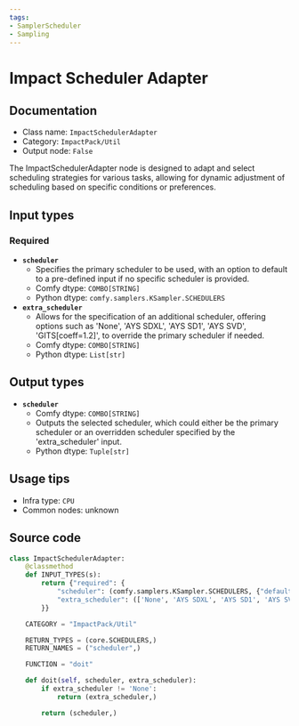 ```yaml
---
tags:
- SamplerScheduler
- Sampling
---
```


# Impact Scheduler Adapter
## Documentation
- Class name: `ImpactSchedulerAdapter`
- Category: `ImpactPack/Util`
- Output node: `False`

The ImpactSchedulerAdapter node is designed to adapt and select scheduling strategies for various tasks, allowing for dynamic adjustment of scheduling based on specific conditions or preferences.
## Input types
### Required
- **`scheduler`**
    - Specifies the primary scheduler to be used, with an option to default to a pre-defined input if no specific scheduler is provided.
    - Comfy dtype: `COMBO[STRING]`
    - Python dtype: `comfy.samplers.KSampler.SCHEDULERS`
- **`extra_scheduler`**
    - Allows for the specification of an additional scheduler, offering options such as 'None', 'AYS SDXL', 'AYS SD1', 'AYS SVD', 'GITS[coeff=1.2]', to override the primary scheduler if needed.
    - Comfy dtype: `COMBO[STRING]`
    - Python dtype: `List[str]`
## Output types
- **`scheduler`**
    - Comfy dtype: `COMBO[STRING]`
    - Outputs the selected scheduler, which could either be the primary scheduler or an overridden scheduler specified by the 'extra_scheduler' input.
    - Python dtype: `Tuple[str]`
## Usage tips
- Infra type: `CPU`
- Common nodes: unknown


## Source code
```python
class ImpactSchedulerAdapter:
    @classmethod
    def INPUT_TYPES(s):
        return {"required": {
            "scheduler": (comfy.samplers.KSampler.SCHEDULERS, {"defaultInput": True, }),
            "extra_scheduler": (['None', 'AYS SDXL', 'AYS SD1', 'AYS SVD', 'GITS[coeff=1.2]'],),
        }}

    CATEGORY = "ImpactPack/Util"

    RETURN_TYPES = (core.SCHEDULERS,)
    RETURN_NAMES = ("scheduler",)

    FUNCTION = "doit"

    def doit(self, scheduler, extra_scheduler):
        if extra_scheduler != 'None':
            return (extra_scheduler,)

        return (scheduler,)

```

